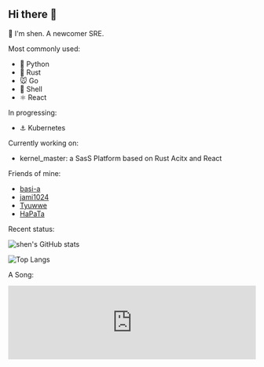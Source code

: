 ## Hi there 👋

<!--
**cdog-shen/cdog-shen** is a ✨ _special_ ✨ repository because its `README.md` (this file) appears on your GitHub profile.

Here are some ideas to get you started:

- 🔭 I’m currently working on ...
- 🌱 I’m currently learning ...
- 👯 I’m looking to collaborate on ...
- 🤔 I’m looking for help with ...
- 💬 Ask me about ...
- 📫 How to reach me: ...
- 😄 Pronouns: ...
- ⚡ Fun fact: ...
-->

👋 I'm shen. A newcomer SRE.

Most commonly used:

- 🐍 Python
- 🦀 Rust
- 🐭 Go
- 🐚 Shell
- ⚛️ React

In progressing:

- ⚓ Kubernetes

Currently working on:

- kernel_master: a SasS Platform based on Rust Acitx and React

Friends of mine:

- [basi-a](https://github.com/basi-a)
- [jami1024](https://github.com/jami1024)
- [Tyuwwe](https://github.com/Tyuwwe)
- [HaPaTa](https://github.com/Passer-SJY)

Recent status:

![shen's GitHub stats](https://github-readme-stats.vercel.app/api?username=cdog-shen&show_icons=true) 

![Top Langs](https://github-readme-stats.vercel.app/api/top-langs/?username=cdog-shen&layout=donut&)

A Song:

<iframe allow="autoplay *; encrypted-media *;" frameborder="0" height="150"
    style="width:100%;max-width:660px;overflow:hidden;background:transparent;"
    sandbox="allow-forms allow-popups allow-same-origin allow-scripts allow-storage-access-by-user-activation allow-top-navigation-by-user-activation"
    src="https://embed.music.apple.com/cn/album/%E4%BB%99%E5%84%BF/1808903989?i=1808904262"></iframe>
